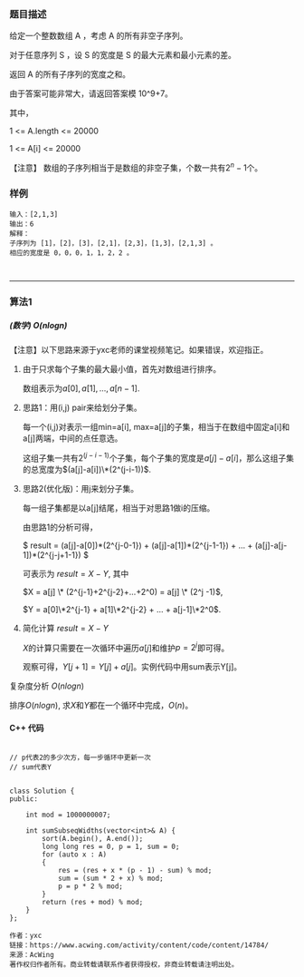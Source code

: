 ### 题目描述

给定一个整数数组 A ，考虑 A 的所有非空子序列。

对于任意序列 S ，设 S 的宽度是 S 的最大元素和最小元素的差。

返回 A 的所有子序列的宽度之和。

由于答案可能非常大，请返回答案模 10^9+7。

其中，

1 <= A.length <= 20000

1 <= A[i] <= 20000


【注意】 数组的子序列相当于是数组的非空子集，个数一共有$2^n-1$个。

### 样例

```
输入：[2,1,3]
输出：6
解释：
子序列为 [1]，[2]，[3]，[2,1]，[2,3]，[1,3]，[2,1,3] 。
相应的宽度是 0，0，0，1，1，2，2 。



```


----------

### 算法1
##### (数学) $O(nlogn)$

【注意】以下思路来源于yxc老师的课堂视频笔记。如果错误，欢迎指正。


1. 由于只求每个子集的最大最小值，首先对数组进行排序。

	数组表示为$a[0],a[1],...,a[n-1]$.

2. 思路1：用(i,j) pair来给划分子集。

	每一个(i,j)对表示一组min=a[i], max=a[j]的子集，相当于在数组中固定a[i]和a[j]两端，中间的点任意选。

	这组子集一共有$2^(j-i-1)$个子集，每个子集的宽度是$a[j]-a[i]$，那么这组子集的总宽度为$(a[j]-a[i])\*(2^(j-i-1))$.

3. 思路2(优化版)：用j来划分子集。

	每一组子集都是以a[j]结尾，相当于对思路1做i的压缩。

	由思路1的分析可得，

	$ result = (a[j]-a[0])\*(2^{j-0-1}) + (a[j]-a[1])\*(2^{j-1-1}) + ... + (a[j]-a[j-1])\*(2^{j-j+1-1}) $

	可表示为 $result = X - Y$, 其中

	$X = a[j] \* (2^{j-1}+2^{j-2}+...+2^0) = a[j] \* (2^j -1)$,

	$Y = a[0]\*2^{j-1} + a[1]\*2^{j-2} + ... + a[j-1]\*2^0$.

4. 简化计算 $result = X - Y$
	
	$X$的计算只需要在一次循环中遍历$a[j]$和维护$p=2^j$即可得。

	观察可得，$Y[j+1]=Y[j]+a[j]$。实例代码中用sum表示Y[j]。
	

复杂度分析 $O(nlogn)$

排序$O(nlogn)$, 求$X$和$Y$都在一个循环中完成，$O(n)$。



#### C++ 代码
```

// p代表2的多少次方，每一步循环中更新一次
// sum代表Y


class Solution {
public:

    int mod = 1000000007;

    int sumSubseqWidths(vector<int>& A) {
        sort(A.begin(), A.end());
        long long res = 0, p = 1, sum = 0;
        for (auto x : A)
        {
            res = (res + x * (p - 1) - sum) % mod;
            sum = (sum * 2 + x) % mod;
            p = p * 2 % mod;
        }
        return (res + mod) % mod;
    }
};

作者：yxc
链接：https://www.acwing.com/activity/content/code/content/14784/
来源：AcWing
著作权归作者所有。商业转载请联系作者获得授权，非商业转载请注明出处。


```


